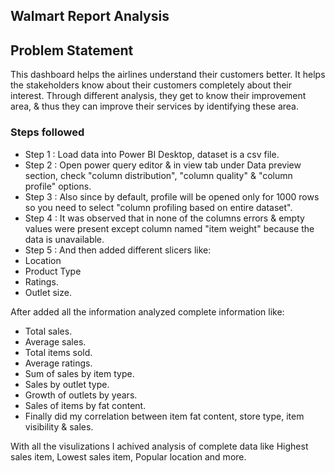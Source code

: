 ## Walmart Report Analysis

## Problem Statement

This dashboard helps the airlines understand their customers better. It helps the stakeholders know about their customers completely about their interest. Through different analysis, they get to know their improvement area, & thus they can improve their services by identifying these area. 

### Steps followed 

- Step 1 : Load data into Power BI Desktop, dataset is a csv file.
- Step 2 : Open power query editor & in view tab under Data preview section, check "column distribution", "column quality" & "column profile" options.
- Step 3 : Also since by default, profile will be opened only for 1000 rows so you need to select "column profiling based on entire dataset".
- Step 4 : It was observed that in none of the columns errors & empty values were present except column named "item weight" because the data is unavailable.
- Step 5 : And then added different slicers like:
- Location
- Product Type
- Ratings.
- Outlet size. 

After added all the information analyzed complete information like:

- Total sales.
- Average sales.
- Total items sold.
- Average ratings.
- Sum of sales by item type.
- Sales by outlet type.
- Growth of outlets by years.
- Sales of items by fat content.
- Finally did my correlation between item fat content, store type, item visibility & sales.

With all the visulizations I achived analysis of complete data like Highest sales item, Lowest sales item, Popular location and more.
